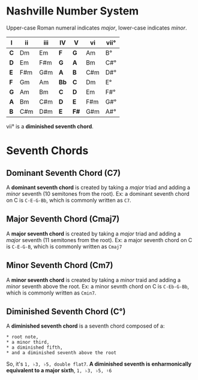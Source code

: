 # Nashville Number System
Upper-case Roman numeral indicates *major*, lower-case indicates *minor*.


| I | ii | iii | IV | V | vi | vii° |
| - | -- | --- | -- | - | -- | --- |
| **C** | Dm | Em | **F** | **G** | Am | B° |
| **D** | Em | F#m | **G** | **A** | Bm | C#° |
| **E** | F#m | G#m | **A** | **B** | C#m | D#° |
| **F** | Gm | Am | **Bb** | **C** | Dm | E° |
| **G** | Am | Bm | **C** | **D** | Em | F#° |
| **A** | Bm | C#m | **D** | **E** | F#m | G#° |
| **B** | C#m | D#m | **E** | **F#** | G#m | A#° |


vii° is a **diminished seventh chord**. 


# Seventh Chords

## Dominant Seventh Chord (C7)
A **dominant seventh chord** is created by taking a _major_ triad and adding a _minor_  seventh (10 semitones from the root). Ex: a dominant seventh chord on C is `C-E-G-Bb`, which is commonly written as `C7`.

## Major Seventh Chord (Cmaj7)
A **major seventh chord** is created by taking a _major_ triad and adding a _major_ seventh (11 semitones from the root). Ex: a major seventh chord on C is `C-E-G-B`, which is commonly written as `Cmaj7`

## Minor Seventh Chord (Cm7)
A **minor seventh chord** is created by taking a _minor_ traid and adding a _minor_ seventh above the root. Ex: a minor sevnth chord on C is `C-Eb-G-Bb`, which is commonly 
written as `Cmin7`.

## Diminished Seventh Chord (C°)
A **diminished seventh chord** is a seventh chord composed of a:

    * root note, 
    * a minor third, 
    * a diminished fifth, 
    * and a diminished seventh above the root 
    
So, it's `1, ♭3, ♭5, double flat7`. **A diminished seventh is enharmonically equivalent to a major sixth**, `1, ♭3, ♭5, ♮6`




